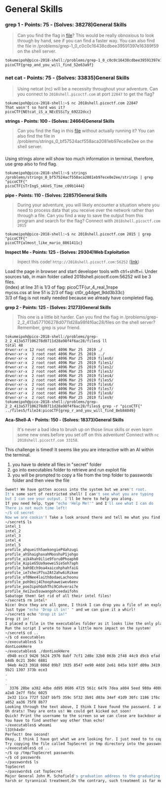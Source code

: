 # General Skills



### **grep 1 - Points: 75 - \(Solves: 38278\)General Skills**

> Can you find the flag in [file](https://2018shell.picoctf.com/static/805ac70722810caa0b1c02bc88ef68d8/file)? This would be really obnoxious to look through by hand, see if you can find a faster way. You can also find the file in /problems/grep-1\_0\_c0c0c16438cdbee39591397e16389f59 on the shell server.

```bash
tokumeipoh@pico-2018-shell:/problems/grep-1_0_c0c0c16438cdbee39591397e16389f59$ cat file | grep "picoCTF{"
picoCTF{grep_and_you_will_find_52e63a9f}
```

### **net cat - Points: 75 - \(Solves: 33835\)General Skills**

> Using netcat \(nc\) will be a necessity throughout your adventure. Can you connect to `2018shell.picoctf.com` at port `22847` to get the flag?

```text
tokumeipoh@pico-2018-shell:~$ nc 2018shell.picoctf.com 22847
That wasn't so hard was it?
picoCTF{NEtcat_iS_a_NEcESSiTy_69222dcc}
```



**strings - Points: 100 - \(Solves: 24664\)General Skills**

> Can you find the flag in this [file](https://2018shell.picoctf.com/static/e78981e684a62559baaef12a27f0e918/strings) without actually running it? You can also find the file in /problems/strings\_0\_bf57524acf558aca2081eb97ece8e2ee on the shell server.

### 

Using strings alone will show too much information in terminal, therefore, use grep also to find flag.

```text
tokumeipoh@pico-2018-shell:~$ strings /problems/strings_0_bf57524acf558aca2081eb97ece8e2ee/strings | grep 
"picoCTF{"
picoCTF{sTrIngS_sAVeS_Time_c09b1444}
```

**pipe - Points: 110 - \(Solves: 22857\)General Skills**

> During your adventure, you will likely encounter a situation where you need to process data that you receive over the network rather than through a file. Can you find a way to save the output from this program and search for the flag? Connect with `2018shell.picoctf.com 2015`

```text
tokumeipoh@pico-2018-shell:~$ nc 2018shell.picoctf.com 2015 | grep "picoCTF{"
picoCTF{almost_like_mario_8861411c}
```

**Inspect Me - Points: 125 - \(Solves: 29304\)Web Exploitation**

> Inpect this code! `http://2018shell.picoctf.com:56252` \([link](http://2018shell.picoctf.com:56252/)\)

Load the page in browser and start developer tools with ctrl+shift+i. Under sources tab, in main folder called 2018shell.picoctf.com:56252 will be 3 files.   
\(index\) at line 31 is 1/3 of flag: picoCTF{ur\_4\_real\_1nspe  
mycss.css at line 51 is 2/3 of flag: ct0r\_g4dget\_9dd3b33c}  
3/3 of flag is not really needed because we already have completed flag.

**grep 2 - Points: 125 - \(Solves: 21273\)General Skills**

> This one is a little bit harder. Can you find the flag in /problems/grep-2\_2\_413a577106278d0711d28a98f4f6ac28/files on the shell server? Remember, grep is your friend.

```text
tokumeipoh@pico-2018-shell:/problems/grep-2_2_413a577106278d0711d28a98f4f6ac28/files$ ll
total 48
drwxr-xr-x 12 root root 4096 Mar 25  2019 ./     
drwxr-xr-x  3 root root 4096 Mar 25  2019 ../    
drwxr-xr-x  2 root root 4096 Mar 25  2019 files0/
drwxr-xr-x  2 root root 4096 Mar 25  2019 files1/
drwxr-xr-x  2 root root 4096 Mar 25  2019 files2/
drwxr-xr-x  2 root root 4096 Mar 25  2019 files3/
drwxr-xr-x  2 root root 4096 Mar 25  2019 files4/
drwxr-xr-x  2 root root 4096 Mar 25  2019 files5/
drwxr-xr-x  2 root root 4096 Mar 25  2019 files6/
drwxr-xr-x  2 root root 4096 Mar 25  2019 files7/
drwxr-xr-x  2 root root 4096 Mar 25  2019 files8/
drwxr-xr-x  2 root root 4096 Mar 25  2019 files9/
tokumeipoh@pico-2018-shell:/problems/grep-2_2_413a577106278d0711d28a98f4f6ac28/files$ grep -r "picoCTF{" 
../files5/file24:picoCTF{grep_r_and_you_will_find_8eb84049}
```

**Aca-Shell-A - Points: 150 - \(Solves: 18373\)General Skills**

> It's never a bad idea to brush up on those linux skills or even learn some new ones before you set off on this adventure! Connect with `nc 2018shell.picoctf.com 33158`.

This challenge is timed! It seems like you are interactive with an AI within the terminal.   
1. you have to delete all files in "secret" folder  
2. go into executables folder to retrieve and run exploit file  
3. you will be prompted to copy a file from the tmp folder to passwords folder and then view the file

```bash
Sweet! We have gotten access into the system but we aren't root.
It's some sort of restricted shell! I can't see what you are typing
but I can see your output. I'll be here to help you along.
If you need help, type "echo 'Help Me!'" and I'll see what I can do
There is not much time left!
~/$ cd secret
Now we are cookin'! Take a look around there and tell me what you find!
~/secret$ ls
intel_1
intel_2
intel_3
intel_4
intel_5
profile_ahqueith5aekongieP4ahzugi
profile_ahShaighaxahMooshuP1johgo
profile_aik4hah9ilie9foru0Phoaph0
profile_AipieG5Ua9aewei5ieSoh7aph
profile_bah9Ech9oa4xaicohphahfaiG
profile_ie7sheiP7su2At2ahw6iRikoe
profile_of0Nee4laith8odaeLachoonu
profile_poh9eij4Choophaweiwev6eev
profile_poo3ipohGohThi9Cohverai7e
profile_Xei2uu5suwangohceedaifohs
Sabatoge them! Get rid of all their intel files!
~/secret$ rm intel*
Nice! Once they are all gone, I think I can drop you a file of an exploit!
Just type "echo 'Drop it in!' " and we can give it a whirl!
~/secret$ echo "drop it in!"
Drop it in!
I placed a file in the executables folder as it looks like the only place we can execute from!
Run the script I wrote to have a little more impact on the system!
~/secret$ cd ..
~/$ cd executables
~/executables$ ls
dontLookHere
~/executables$ ./dontLookHere          
 d940 ecc3 9426 5624 2976 8abf 7cf1 2d8e 32b0 063b 2f48 44c9 d9cb efad b644 a481 3e24 0536 7b7e dcf8 c2c2
b4db 0c21 3b0c 6881
 94eb 4e23 3918 086d 09b7 1935 8547 ee90 4ddd 2e61 845a b19f d09a 3419 c1dc c74e f2a7 c29e 971e 3342 5d3f
5b21 1397 373b ece3
.
.
.
  3376 28be a382 4dbe dd95 8686 4725 561c 6476 7dea a804 5eed 980a 4080 6319 758c d616 3aa1 c108 26ac e6c2
a2a8 2e7f fb5c 6025
 2e32 11ca 772f 52d7 bbf5 359c 5f32 3b91 d03a 34ef 41d9 30fc 1186 1f6c b6c0 6d57 fb76 9238 45e7 5755 c4d7
a052 aa36 75f8 8b77
Looking through the text above, I think I have found the password. I am just having trouble with a usernae.
Oh drats! They are onto us! We could get kicked out soon!
Quick! Print the username to the screen so we can close are backdoor and log into the account directly!
You have to find another way other than echo!
~/executables$ whoami
l33th4x0r
Perfect! One second!
Okay, I think I have got what we are looking for. I just need to to copy the file to a place we can read.
Try copying the file called TopSecret in tmp directory into the passwords folder.
~/executables$ cd ..
~/$ cp /tmp/TopSecret passwords
~/$ cd passwords
~/passwords$ ls
TopSecret
~/passwords$ cat TopSecret
Major General John M. Schofield's graduation address to the graduating class of 1879 at West Point is as follows: The discipline which makes the soldiers of a free country reliable in battle is not to be gained by harlh or tyrannical treatment.On the contrary, such treatment is far more likely to destroy than to make an army.It is possible to impart instruction and give commands in such a manner and such a tone of voice as to insplows: The discipline which makes the soldiers of a free country reliable in battle is not to be gained by hnot fail to excite strong resentment and a desire to disobey.The one mode or other of dealing with subordinatea springs from a corresponding spirit in the breast of the commander.He who feels the respect which is due to others, cannot fail to inspire in them respect for himself, while he who feels,and hence manifests disrespe~/$ cd passwords~/passwords$ lsTopSecret~/passwords$ cat TopSecretMajor General John M. Schofield's graduation address to the graduating class of 1879 at West Point is as follows: The discipline which makes the soldiers of a free country reliable in battle is not to be gained by 
harsh or tyrannical treatment.On the contrary, such treatment is far more likely
```

